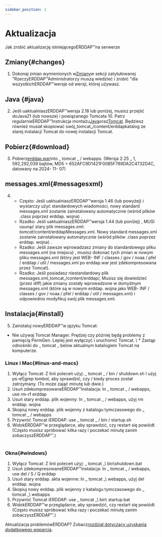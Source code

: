 ```yaml
---
sidebar_position: 2
---
```

# Aktualizacja
Jak zrobić aktualizację istniejącegoERDDAP™na serwerze

## Zmiany{#changes} 
1. Dokonaj zmian wymienionych w[Zmiany](/changes)w sekcji zatytułowanej "RzeczyERDDAP™Administratorzy muszą wiedzieć i zrobić "dla wszystkichERDDAP™wersje od wersji, której używasz.
     
## Java {#java} 
2. Jeśli uaktualniaszERDDAP™wersja 2.18 lub poniżej, musisz przejść doJava21 (lub nowsze) i powiązanego Tomcata 10. Patrz regularnieERDDAP™Instrukcja montażu[Java](/docs/server-admin/deploy-install#java)oraz[Tomcat](/docs/server-admin/deploy-install#tomcat). Będziesz również musiał skopiować swój_tomcat_/content/erddapkatalog ze starej instalacji Tomcat do nowej instalacji Tomcat.

## Pobierz{#download} 
3. Pobierz[erddap.war](https://github.com/ERDDAP/erddap/releases/download/v2.25.1/erddap.war)into _ tomcat _ / webapps.
     (Wersja 2.25 _ 1, 592,292,039 bajtów, MD5 = 652AFC9D1421F00B5F789DA2C4732D4C, datowany na 2024- 11- 07) 
     
## messages.xml{#messagesxml} 
4. 
    * Często: Jeśli uaktualniaszERDDAP™wersja 1.46 (lub powyżej) i wystarczy użyć standardowych wiadomości, nowy standard messages.xml zostanie zainstalowany automatycznie (wśród plików .class poprzez erddap. wojna) .
         
    * Rzadko: Jeśli uaktualniaszERDDAP™wersja 1.44 (lub poniżej) ,
MUSI usunąć stary plik messages.xml:
        _tomcat_/content/erddapMessages.xml.
Nowy standard messages.xml zostanie zainstalowany automatycznie (wśród plików .class poprzez erddap. wojna) .
         
    * Rzadko: Jeśli zawsze wprowadzasz zmiany do standardowego pliku messages.xml (na miejscu) ,
musisz dokonać tych zmian w nowym pliku messages.xml (który jest
WEB- INF / classes / gov / noaa / pfel / erddap / util / messages.xml po erddap.war jest zdekompresowana przez Tomcat).
         
    * Rzadko: Jeśli posiadasz niestandardowy plik messages.xml_tomcat_/content/erddap/,
Musisz się dowiedzieć (przez diff) jakie zmiany zostały wprowadzone w domyślnym messages.xml (które są w nowym erddap. wojna jako
WEB- INF / classes / gov / noaa / pfel / erddap / util / messages.xml) i odpowiednio modyfikuj swój plik messages.xml.
         
## Instalacja{#install} 
5. Zainstaluj nowyERDDAP™w języku Tomcat:
* Nie używaj Tomcat Manager. Prędzej czy później będą problemy z pamięcią PermGen. Lepiej jest wyłączyć i uruchomić Tomcat.
\\ * Zastąp odnośniki do _ tomcat _ below aktualnym katalogiem Tomcat na komputerze.
     
### Linux i Mac{#linux-and-macs} 
1. Wyłącz Tomcat: Z linii poleceń użyj: _ tomcat _ / bin / shutdown.sh
I użyj ps-ef|grep tombot, aby sprawdzić, czy / kiedy proces został zatrzymany. (To może zająć minutę lub dwie.) 
2. Usuń zdekompresowaneERDDAP™instalacja: In _ tomcat _ / webapps, use
rm-rf erddap
3. Usuń stary erddap. plik wojenny: In _ tomcat _ / webapps, użyj rm erddap. wojna
4. Skopiuj nowy erddap. plik wojenny z katalogu tymczasowego do _ tomcat _ / webapps
5. Przywróć Tomcat iERDDAP: use _ tomcat _ / bin / startup.sh
6. WidokERDDAP™w przeglądarce, aby sprawdzić, czy restart się powiódł.
     (Często musisz spróbować kilka razy i poczekać minutę zanim zobaczyszERDDAP™.)   
             
### Okna{#windows} 
1. Wyłącz Tomcat: Z linii poleceń użyj: _ tomcat _\\ bin\\shutdown.bat
2. Usuń zdekompresowaneERDDAP™instalacja: In _ tomcat _ / webapps, use
del / S / Q erddap
3. Usuń stary erddap. akta wojenne: In _ tomcat _\\ webapps, użyj del erddap. wojna
4. Skopiuj nowy erddap. plik wojenny z katalogu tymczasowego do _ tomcat _\\ webapps
5. Przywróć Tomcat iERDDAP: use _ tomcat _\\ bin\\ startup.bat
6. WidokERDDAP™w przeglądarce, aby sprawdzić, czy restart się powiódł.
     (Często musisz spróbować kilka razy i poczekać minutę zanim zobaczyszERDDAP™.) 

Aktualizacja problemówERDDAP? Zobacz[rozdział dotyczący uzyskania dodatkowego wsparcia](/docs/intro#support).
